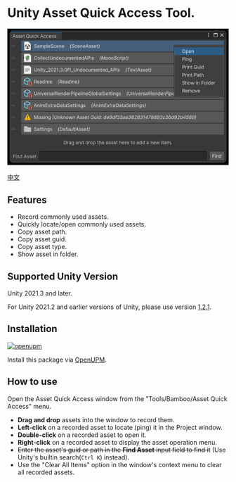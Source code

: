 # Unity Asset Quick Access Tool.

![Asset Quick Access Window](./Documents~/imgs/img_sample_asset_quick_access_window.png)

[中文](./README_CN.md)

## Features

- Record commonly used assets.
- Quickly locate/open commonly used assets.
- Copy asset path.
- Copy asset guid.
- Copy asset type.
- Show asset in folder.

## Supported Unity Version

Unity 2021.3 and later.

For Unity 2021.2 and earlier versions of Unity, please use version [1.2.1](https://github.com/SolarianZ/UnityAssetQuickAccessTool/releases/tag/v1.2.1).

## Installation

[![openupm](https://img.shields.io/npm/v/com.greenbamboogames.assetquickaccess?label=openupm&registry_uri=https://package.openupm.com)](https://openupm.com/packages/com.greenbamboogames.assetquickaccess/)

Install this package via [OpenUPM](https://openupm.com/packages/com.greenbamboogames.assetquickaccess).

## How to use

Open the Asset Quick Access window from the "Tools/Bamboo/Asset Quick Access" menu.

- **Drag and drop** assets into the window to record them.
- **Left-click** on a recorded asset to locate (ping) it in the Project window.
- **Double-click** on a recorded asset to open it.
- **Right-click** on a recorded asset to display the asset operation menu.
- ~~Enter the asset's guid or path in the **Find Asset** input field to find it~~ (Use Unity's builtin search(`Ctrl K`) instead).
- Use the "Clear All Items" option in the window's context menu to clear all recorded assets.
